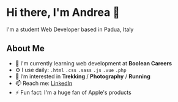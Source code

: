 # Hi there, I'm Andrea 👋

I'm a student Web Developer based in Padua, Italy


## About Me

- 🏢 I'm currently learning web development at **Boolean Careers**
- ⚙️ I use daily: `.html` `.css` `.sass` `.js` `.vue` `.php`
- 👀 I’m interested in **Trekking** / **Photography** / **Running**
- 📫 Reach me: [LinkedIn](https://linkedin.com/in/andrea-salvalaggio)
- ⚡️ Fun fact: I'm a huge fan of Apple's products

